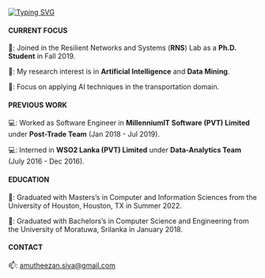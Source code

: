 <!-- <a href="https://stackexchange.com/users/6248581"><img src="https://stackexchange.com/users/flair/6248581.png" width="208" height="58" alt="profile for Amutheezan on Stack Exchange, a network of free, community-driven Q&amp;A sites" title="profile for Amutheezan on Stack Exchange, a network of free, community-driven Q&amp;A sites"></a> -->

[![Typing SVG](https://readme-typing-svg.demolab.com?font=Fira+Code&pause=1000&width=435&lines=Hi+there+%F0%9F%91%8B;I+am+Amutheezan+Sivagnanam)](https://git.io/typing-svg)

#### CURRENT FOCUS

👯: Joined in the Resilient Networks and Systems (**RNS**) Lab as a **Ph.D. Student** in Fall 2019.

💬: My research interest is in **Artificial Intelligence** and **Data Mining**. 

🔭: Focus on applying AI techniques in the transportation domain.


#### PREVIOUS WORK

:computer:: Worked as Software Engineer in **MillenniumIT Software (PVT) Limited** under **Post-Trade Team** (Jan 2018 - Jul 2019).

:computer:: Interned in **WSO2 Lanka (PVT) Limited** under **Data-Analytics Team** (July 2016 - Dec 2016).

#### EDUCATION

:school:: Graduated with Masters’s in Computer and Information Sciences from the University of Houston, Houston, TX in Summer 2022.

:school:: Graduated with Bachelors’s in Computer Science and Engineering from the University of Moratuwa, Srilanka in January 2018.

<!-- ![Metrics](https://github.com/Amutheezan/Amutheezan/blob/main/github-metrics.svg)
 -->
 
#### CONTACT
📫: [amutheezan.siva@gmail.com](mailto:amutheezan.siva@gmail.com)

<!--
**Amutheezan/Amutheezan** is a ✨ _special_ ✨ repository because its `README.md` (this file) appears on your GitHub profile.

Here are some ideas to get you started:

- 🔭 I’m currently working on ...
- 🌱 I’m currently learning ...
- 👯 I’m looking to collaborate on ...
- 🤔 I’m looking for help with ...
- 💬 Ask me about ...
- 📫 How to reach me: ...
- 😄 Pronouns: ...
- ⚡ Fun fact: ...
-->
